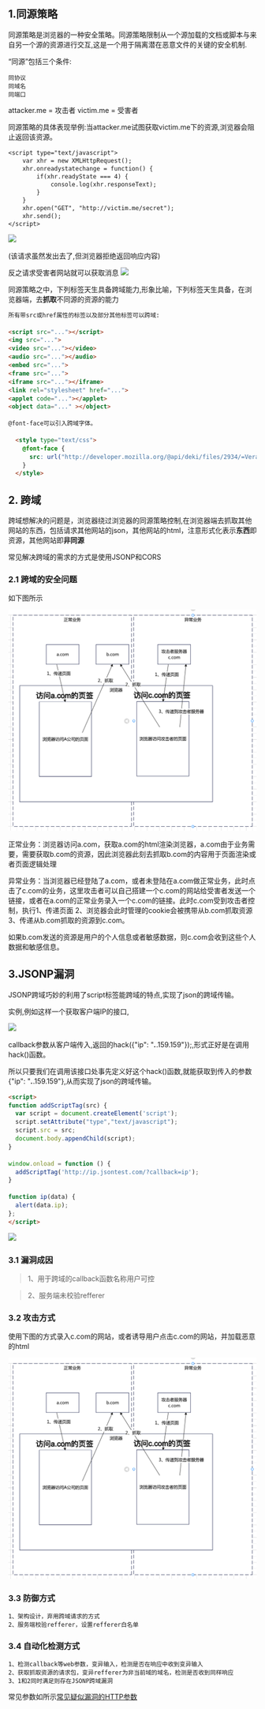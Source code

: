 ## 1.同源策略
同源策略是浏览器的一种安全策略。同源策略限制从一个源加载的文档或脚本与来自另一个源的资源进行交互,这是一个用于隔离潜在恶意文件的关键的安全机制.

“同源”包括三个条件:

    同协议
    同域名
    同端口

attacker.me = 攻击者
victim.me = 受害者

同源策略的具体表现举例:当attacker.me试图获取victim.me下的资源,浏览器会阻止返回该资源。

```
<script type="text/javascript">
    var xhr = new XMLHttpRequest();
    xhr.onreadystatechange = function() {
        if(xhr.readyState === 4) {
            console.log(xhr.responseText);
        }
    }
    xhr.open("GET", "http://victim.me/secret");
    xhr.send();
</script>
```

![](https://p1.ssl.qhimg.com/t016a0650fbbf8fdfc8.png)

(该请求虽然发出去了,但浏览器拒绝返回响应内容)

反之请求受害者网站就可以获取消息
![](https://p0.ssl.qhimg.com/t01d8f8c89a2642e938.png)

同源策略之中，下列标签天生具备跨域能力,形象比喻，下列标签天生具备，在浏览器端，去<b>抓取</b>不同源的资源的能力
```html
所有带src或href属性的标签以及部分其他标签可以跨域:

<script src="..."></script>
<img src="...">
<video src="..."></video>
<audio src="..."></audio>
<embed src="...">
<frame src="...">
<iframe src="..."></iframe>
<link rel="stylesheet" href="...">
<applet code="..."></applet>
<object data="..." ></object>

@font-face可以引入跨域字体。

  <style type="text/css">
    @font-face {
      src: url("http://developer.mozilla.org/@api/deki/files/2934/=VeraSeBd.ttf");
    }
  </style>
```


## 2. 跨域
跨域想解决的问题是，浏览器绕过浏览器的同源策略控制,在浏览器端去抓取其他网站的东西，包括请求其他网站的json，其他网站的html，注意形式化表示<b>东西</b>即资源，其他网站即<b>非同源</b>

常见解决跨域的需求的方式是使用JSONP和CORS

### 2.1 跨域的安全问题
如下图所示

![](csrf/cross_domain_attack.png)

正常业务：浏览器访问a.com，获取a.com的html渲染浏览器，a.com由于业务需要，需要获取b.com的资源，因此浏览器此刻去抓取b.com的内容用于页面渲染或者页面逻辑处理

异常业务：当浏览器已经登陆了a.com，或者未登陆在a.com做正常业务，此时点击了c.com的业务，这里攻击者可以自己搭建一个c.com的网站给受害者发送一个链接，或者在a.com的正常业务录入一个c.com的链接。此时c.com受到攻击者控制，执行1、传递页面 2、浏览器会此时管理的cookie会被携带从b.com抓取资源 3、传递从b.com抓取的资源到c.com。

如果b.com发送的资源是用户的个人信息或者敏感数据，则c.com会收到这些个人数据和敏感信息。



## 3.JSONP漏洞
JSONP跨域巧妙的利用了script标签能跨域的特点,实现了json的跨域传输。

实例,例如这样一个获取客户端IP的接口,

![](https://p0.ssl.qhimg.com/t01d973d4324b888852.png)

callback参数从客户端传入,返回的hack({"ip": "***.***.159.159"});,形式正好是在调用hack()函数。

所以只要我们在调用该接口处事先定义好这个hack()函数,就能获取到传入的参数{"ip": "***.***.159.159"},从而实现了json的跨域传输。

<!-- jsonp_hijack.html -->
``` html
<script>
function addScriptTag(src) {
  var script = document.createElement('script');
  script.setAttribute("type","text/javascript");
  script.src = src;
  document.body.appendChild(script);
}
​
window.onload = function () {
  addScriptTag('http://ip.jsontest.com/?callback=ip');
}
​
function ip(data) {
  alert(data.ip);
};
</script>
```

![](https://p4.ssl.qhimg.com/t013a303f05d3cf8375.png)


### 3.1 漏洞成因
>1、用于跨域的callback函数名称用户可控

>2、服务端未校验refferer

### 3.2 攻击方式
使用下图的方式录入c.com的网站，或者诱导用户点击c.com的网站，并加载恶意的html

![](csrf/cross_domain_attack.png)

### 3.3 防御方式
```
1、架构设计，弃用跨域请求的方式
2、服务端校验refferer，设置refferer白名单
```

### 3.4 自动化检测方式
```
1、检测callback等web参数，变异输入，检测是否在响应中收到变异输入
2、获取抓取资源的请求包，变异refferer为非当前域的域名，检测是否收到同样响应
3、1和2同时满足则存在JSONP跨域漏洞
```
常见参数如所示[常见疑似漏洞的HTTP参数](common_vuln_http_para.md)